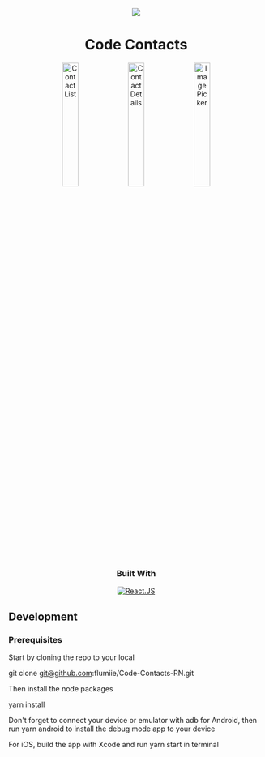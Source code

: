 <!-- ABOUT THE PROJECT -->

<p align="center">
  <img src="https://github.com/flumiie/Code-Contacts-RN/assets/8995187/49f2c0f2-c508-4a39-8953-8f9797325efa"/>
</p>
<h1 align="center">Code Contacts</h1>

<p align="center">
  <img src="https://github.com/flumiie/Code-Contacts-RN/assets/8995187/3c9ce72f-097c-4bea-af01-b303f99ebe54" alt="Contact List" style="width: 25%; height: 25%" />
  <img src="https://github.com/flumiie/Code-Contacts-RN/assets/8995187/4d60a1d2-34e6-4698-a639-120e2e470fe6" alt="Contact Details" style="width: 25%; height: 25%" />
  <img src="https://github.com/flumiie/Code-Contacts-RN/assets/8995187/1735dde1-84df-4123-97f5-780f504c545c" alt="Image Picker" style="width: 25%; height: 25%" />
</p>

<h3 align="center">Built With</h3>
<p align="center">
  <a href="https://reactjs.org/">
    <img src="https://img.shields.io/badge/React-20232A?style=for-the-badge&logo=react&logoColor=61DAFB" alt="React.JS" />
  </a>
</p>

<!-- DEVELOPMENT -->

## Development

### Prerequisites

Start by cloning the repo to your local


git clone git@github.com:flumiie/Code-Contacts-RN.git


Then install the node packages


yarn install


Don't forget to connect your device or emulator with adb for Android, then run yarn android to install the debug mode app to your device

For iOS, build the app with Xcode and run yarn start in terminal
